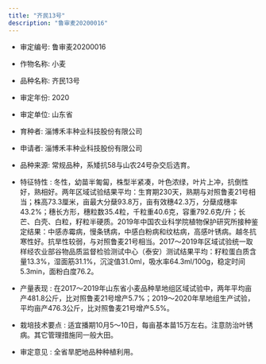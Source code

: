 ```yaml
---
title: "齐民13号"
description: "鲁审麦20200016"
---
```

* 审定编号:  鲁审麦20200016

*  作物名称:  小麦

*  品种名称:  齐民13号

*  审定年份:  2020

*  审定单位:  山东省

* 育种者:  淄博禾丰种业科技股份有限公司

*  申请者:  淄博禾丰种业科技股份有限公司

*  品种来源:  常规品种，系矮抗58与山农24号杂交后选育。

*  特征特性 : 
冬性，幼苗半匍匐，株型半紧凑，叶色浓绿，叶片上冲，抗倒性好，熟相好。两年区域试验结果平均：生育期230天，熟期与对照鲁麦21号相当；株高73.3厘米，亩最大分蘖93.8万，亩有效穗42.3万，分蘖成穗率43.2%；穗长方形，穗粒数35.4粒，千粒重40.6克，容重792.6克/升；长芒、白壳、白粒，籽粒半硬质。2019年中国农业科学院植物保护研究所接种鉴定结果：中感赤霉病，慢条锈病，中感白粉病和纹枯病，高感叶锈病。越冬抗寒性好。抗旱性较弱，与对照鲁麦21号相当。2017～2019年区域试验统一取样经农业部谷物品质监督检验测试中心（泰安）测试结果平均：籽粒蛋白质含量13.3%，湿面筋31.1%，沉淀值31.0ml，吸水率64.3ml/100g，稳定时间5.3min，面粉白度76.2。
 
*  产量表现 : 
在2017～2019年山东省小麦品种旱地组区域试验中，两年平均亩产481.8公斤，比对照鲁麦21号增产5.7%；2019～2020年旱地组生产试验，平均亩产476.3公斤，比对照鲁麦21号增产5.5%。

*  栽培技术要点 : 
适宜播期10月5～10日，每亩基本苗15万左右。注意防治叶锈病。其它管理措施同一般大田。

*  审定意见 : 
全省旱肥地品种种植利用。
